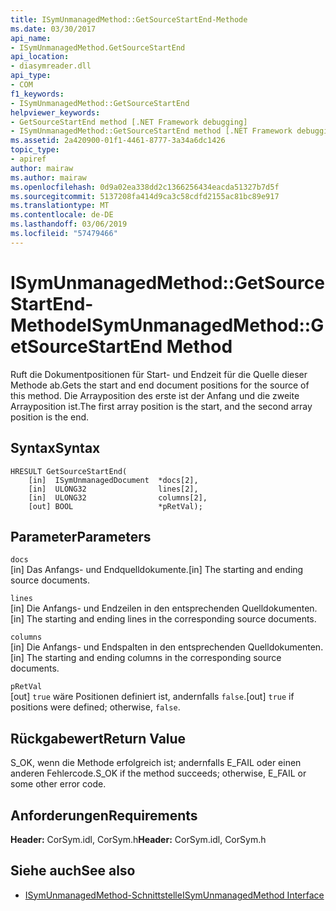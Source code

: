 ```yaml
---
title: ISymUnmanagedMethod::GetSourceStartEnd-Methode
ms.date: 03/30/2017
api_name:
- ISymUnmanagedMethod.GetSourceStartEnd
api_location:
- diasymreader.dll
api_type:
- COM
f1_keywords:
- ISymUnmanagedMethod::GetSourceStartEnd
helpviewer_keywords:
- GetSourceStartEnd method [.NET Framework debugging]
- ISymUnmanagedMethod::GetSourceStartEnd method [.NET Framework debugging]
ms.assetid: 2a420900-01f1-4461-8777-3a34a6dc1426
topic_type:
- apiref
author: mairaw
ms.author: mairaw
ms.openlocfilehash: 0d9a02ea338dd2c1366256434eacda51327b7d5f
ms.sourcegitcommit: 5137208fa414d9ca3c58cdfd2155ac81bc89e917
ms.translationtype: MT
ms.contentlocale: de-DE
ms.lasthandoff: 03/06/2019
ms.locfileid: "57479466"
---
```

# <a name="isymunmanagedmethodgetsourcestartend-method"></a><span data-ttu-id="beec5-102">ISymUnmanagedMethod::GetSourceStartEnd-Methode</span><span class="sxs-lookup"><span data-stu-id="beec5-102">ISymUnmanagedMethod::GetSourceStartEnd Method</span></span>
<span data-ttu-id="beec5-103">Ruft die Dokumentpositionen für Start- und Endzeit für die Quelle dieser Methode ab.</span><span class="sxs-lookup"><span data-stu-id="beec5-103">Gets the start and end document positions for the source of this method.</span></span> <span data-ttu-id="beec5-104">Die Arrayposition des erste ist der Anfang und die zweite Arrayposition ist.</span><span class="sxs-lookup"><span data-stu-id="beec5-104">The first array position is the start, and the second array position is the end.</span></span>  
  
## <a name="syntax"></a><span data-ttu-id="beec5-105">Syntax</span><span class="sxs-lookup"><span data-stu-id="beec5-105">Syntax</span></span>  
  
```  
HRESULT GetSourceStartEnd(  
    [in]  ISymUnmanagedDocument  *docs[2],  
    [in]  ULONG32                lines[2],  
    [in]  ULONG32                columns[2],  
    [out] BOOL                   *pRetVal);  
```  
  
## <a name="parameters"></a><span data-ttu-id="beec5-106">Parameter</span><span class="sxs-lookup"><span data-stu-id="beec5-106">Parameters</span></span>  
 `docs`  
 <span data-ttu-id="beec5-107">[in] Das Anfangs- und Endquelldokumente.</span><span class="sxs-lookup"><span data-stu-id="beec5-107">[in] The starting and ending source documents.</span></span>  
  
 `lines`  
 <span data-ttu-id="beec5-108">[in] Die Anfangs- und Endzeilen in den entsprechenden Quelldokumenten.</span><span class="sxs-lookup"><span data-stu-id="beec5-108">[in] The starting and ending lines in the corresponding source documents.</span></span>  
  
 `columns`  
 <span data-ttu-id="beec5-109">[in] Die Anfangs- und Endspalten in den entsprechenden Quelldokumenten.</span><span class="sxs-lookup"><span data-stu-id="beec5-109">[in] The starting and ending columns in the corresponding source documents.</span></span>  
  
 `pRetVal`  
 <span data-ttu-id="beec5-110">[out] `true` wäre Positionen definiert ist, andernfalls `false`.</span><span class="sxs-lookup"><span data-stu-id="beec5-110">[out] `true` if positions were defined; otherwise, `false`.</span></span>  
  
## <a name="return-value"></a><span data-ttu-id="beec5-111">Rückgabewert</span><span class="sxs-lookup"><span data-stu-id="beec5-111">Return Value</span></span>  
 <span data-ttu-id="beec5-112">S_OK, wenn die Methode erfolgreich ist; andernfalls E_FAIL oder einen anderen Fehlercode.</span><span class="sxs-lookup"><span data-stu-id="beec5-112">S_OK if the method succeeds; otherwise, E_FAIL or some other error code.</span></span>  
  
## <a name="requirements"></a><span data-ttu-id="beec5-113">Anforderungen</span><span class="sxs-lookup"><span data-stu-id="beec5-113">Requirements</span></span>  
 <span data-ttu-id="beec5-114">**Header:** CorSym.idl, CorSym.h</span><span class="sxs-lookup"><span data-stu-id="beec5-114">**Header:** CorSym.idl, CorSym.h</span></span>  
  
## <a name="see-also"></a><span data-ttu-id="beec5-115">Siehe auch</span><span class="sxs-lookup"><span data-stu-id="beec5-115">See also</span></span>
- [<span data-ttu-id="beec5-116">ISymUnmanagedMethod-Schnittstelle</span><span class="sxs-lookup"><span data-stu-id="beec5-116">ISymUnmanagedMethod Interface</span></span>](../../../../docs/framework/unmanaged-api/diagnostics/isymunmanagedmethod-interface.md)
